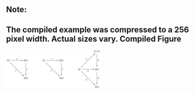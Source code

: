 Note:
-----

The compiled example was compressed to a 256
pixel width. Actual sizes vary.
Compiled Figure
---------------
![Example](Commutative_Diagram_005.png)
